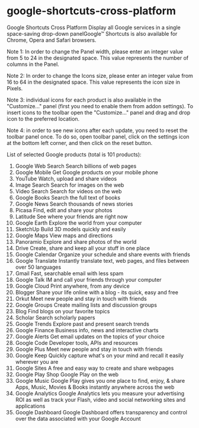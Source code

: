 # google-shortcuts-cross-platform
Google Shortcuts Cross Platform
Display all Google services in a single space-saving drop-down panelGoogle™ Shortcuts is also available for Chrome, Opera and Safari browsers.

Note 1: In order to change the Panel width, please enter an integer value from 5 to 24 in the designated space. This value represents the number of columns in the Panel.

Note 2: In order to change the Icons size, please enter an integer value from 16 to 64 in the designated space. This value represents the icon size in Pixels.

Note 3: individual icons for each product is also available in the "Customize..." panel (first you need to enable them from addon settings). To insert icons to the toolbar open the "Customize..." panel and drag and drop icon to the preferred location.

Note 4: in order to see new icons after each update, you need to reset the toolbar panel once. To do so, open toolbar panel, click on the settings icon at the bottom left corner, and then click on the reset button.

List of selected Google products (total is 101 products):
1. Google Web Search Search billions of web pages
2. Google Mobile Get Google products on your mobile phone
3. YouTube Watch, upload and share videos
4. Image Search Search for images on the web
5. Video Search Search for videos on the web
6. Google Books Search the full text of books
7. Google News Search thousands of news stories
8. Picasa Find, edit and share your photos
9. Latitude See where your friends are right now
10. Google Earth Explore the world from your computer
11. SketchUp Build 3D models quickly and easily
12. Google Maps View maps and directions
13. Panoramio Explore and share photos of the world
14. Drive Create, share and keep all your stuff in one place
15. Google Calendar Organize your schedule and share events with friends
16. Google Translate Instantly translate text, web pages, and files between over 50 languages
17. Gmail Fast, searchable email with less spam
18. Google Talk IM and call your friends through your computer
19. Google Cloud Print anywhere, from any device
20. Blogger Share your life online with a blog - its quick, easy and free
21. Orkut Meet new people and stay in touch with friends
22. Google Groups Create mailing lists and discussion groups
23. Blog Find blogs on your favorite topics
24. Scholar Search scholarly papers
25. Google Trends Explore past and present search trends
26. Google Finance Business info, news and interactive charts
27. Google Alerts Get email updates on the topics of your choice
28. Google Code Developer tools, APIs and resources
29. Google Plus Meet new people and stay in touch with friends
30. Google Keep Quickly capture what's on your mind and recall it easily wherever you are
31. Google Sites A free and easy way to create and share webpages
32. Google Play Shop Google Play on the web
33. Google Music Google Play gives you one place to find, enjoy, & share Apps, Music, Movies & Books instantly anywhere across the web
34. Google Analytics Google Analytics lets you measure your advertising ROI as well as track your Flash, video and social networking sites and applications
35. Google Dashboard Google Dashboard offers transparency and control over the data associated with your Google Account
